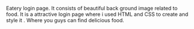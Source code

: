 Eatery login page. It consists of beautiful back ground image related to food. It is a attractive login page where i used HTML and CSS to create and style it . Where you guys can find delicious food.
